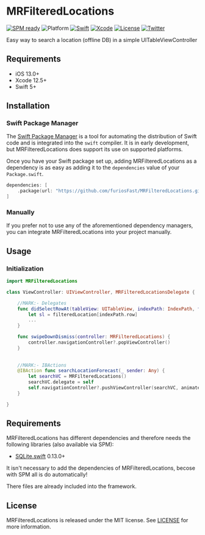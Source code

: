 # MRFilteredLocations

[![SPM ready](https://img.shields.io/badge/SPM-ready-orange.svg)](https://swift.org/package-manager/)
![Platform](https://img.shields.io/badge/platforms-iOS%2013.0-F28D00.svg)
[![Swift](https://img.shields.io/badge/Swift-5.0-orange.svg)](https://swift.org)
[![Xcode](https://img.shields.io/badge/Xcode-12.5-blue.svg)](https://developer.apple.com/xcode)
[![License](https://img.shields.io/cocoapods/l/Pastel.svg?style=flat)](https://github.com/furiosFast/MRFilteredLocations/blob/master/LICENSE)
[![Twitter](https://img.shields.io/badge/twitter-@FastDevsProject-blue.svg?style=flat)](https://twitter.com/FastDevsProject)

Easy way to search a location (offline DB) in a simple UITableViewController

## Requirements

- iOS 13.0+
- Xcode 12.5+
- Swift 5+

## Installation

### Swift Package Manager

The [Swift Package Manager](https://swift.org/package-manager/) is a tool for automating the distribution of Swift code and is integrated into the `swift` compiler. It is in early development, but MRFilteredLocations does support its use on supported platforms.

Once you have your Swift package set up, adding MRFilteredLocations as a dependency is as easy as adding it to the `dependencies` value of your `Package.swift`.

```swift
dependencies: [
    .package(url: "https://github.com/furiosFast/MRFilteredLocations.git", from: "1.0.0")
]
```

### Manually

If you prefer not to use any of the aforementioned dependency managers, you can integrate MRFilteredLocations into your project manually.

## Usage

### Initialization

```swift
import MRFilteredLocations

class ViewController: UIViewController, MRFilteredLocationsDelegate {

    //MARK:- Delegates
    func didSelectRowAt(tableView: UITableView, indexPath: IndexPath, filteredLocation: [Location]) {
        let sl = filteredLocation[indexPath.row]
        ...
    }

    func swipeDownDismiss(controller: MRFilteredLocations) {
        controller.navigationController?.popViewController()
    }
    
    
    //MARK:- IBActions
    @IBAction func searchLocationForecast(_ sender: Any) {
        let searchVC = MRFilteredLocations()
        searchVC.delegate = self
        self.navigationController?.pushViewController(searchVC, animated: true)
    }

}
```

## Requirements

MRFilteredLocations has different dependencies and therefore needs the following libraries (also available via SPM):
- [SQLite.swift](https://github.com/stephencelis/SQLite.swift.git) 0.13.0+

It isn't necessary to add the dependencies of MRFilteredLocations, becose with SPM all is do automatically!

There files are already included into the framework.

## License

MRFilteredLocations is released under the MIT license. See [LICENSE](https://github.com/furiosFast/MRFilteredLocations/blob/master/LICENSE) for more information.

